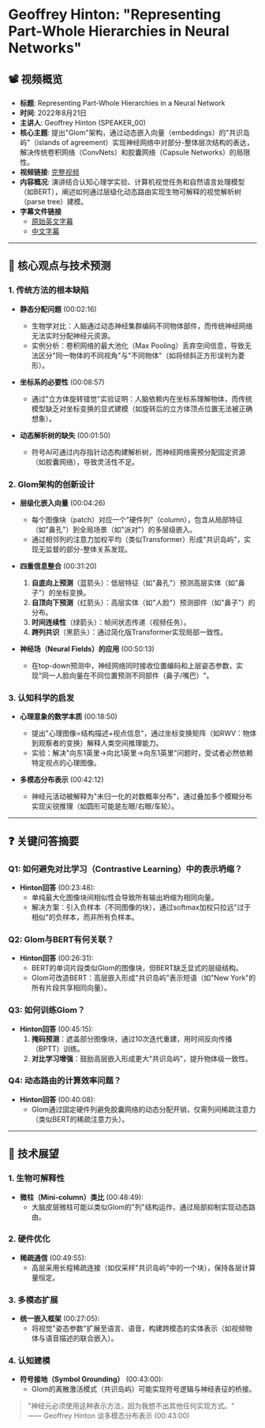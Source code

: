 # Geoffrey Hinton: "Representing Part-Whole Hierarchies in Neural Networks"

## 📽️ 视频概览
- **标题**: Representing Part-Whole Hierarchies in a Neural Network
- **时间**: 2022年8月21日
- **主讲人**: Geoffrey Hinton (SPEAKER_00)
- **核心主题**: 提出"Glom"架构，通过动态嵌入向量（embeddings）的"共识岛屿"（islands of agreement）实现神经网络中对部分-整体层次结构的表达，解决传统卷积网络（ConvNets）和胶囊网络（Capsule Networks）的局限性。
- **视频链接**: [完整视频](https://www.youtube.com/watch?v=CYaju6aCMoQ)  
- **内容概况**: 演讲结合认知心理学实验、计算机视觉任务和自然语言处理模型（如BERT），阐述如何通过层级化动态路由实现生物可解释的视觉解析树（parse tree）建模。
- **字幕文件链接**
  - [原始英文字幕](../srt/20220812Stanford_CS25_V2_I_Represent_part_whole_hierarchies_in_a_neural_network.txt)
  - [中文字幕](../srt/20220812Stanford_CS25_V2_I_Represent_part_whole_hierarchies_in_a_neural_network-中文.txt)
---

## 🎯 核心观点与技术预测

### 1. **传统方法的根本缺陷**
- **静态分配问题** (00:02:16)
  - 生物学对比：人脑通过动态神经集群编码不同物体部件，而传统神经网络无法实时分配神经元资源。
  - 实例分析：卷积网络的最大池化（Max Pooling）丢弃空间信息，导致无法区分"同一物体的不同视角"与"不同物体"（如将倾斜正方形误判为菱形）。

- **坐标系的必要性** (00:08:57)
  - 通过"立方体旋转错觉"实验证明：人脑依赖内在坐标系理解物体，而传统模型缺乏对坐标变换的显式建模（如旋转后的立方体顶点位置无法被正确想象）。

- **动态解析树的缺失** (00:01:50)
  - 符号AI可通过内存指针动态构建解析树，而神经网络需预分配固定资源（如胶囊网络），导致灵活性不足。

### 2. **Glom架构的创新设计**
- **层级化嵌入向量** (00:04:26)
  - 每个图像块（patch）对应一个"硬件列"（column），包含从局部特征（如"鼻孔"）到全局场景（如"派对"）的多层级嵌入。
  - 通过相邻列的注意力加权平均（类似Transformer）形成"共识岛屿"，实现无监督的部分-整体关系发现。

- **四重信息整合** (00:31:20)
  1. **自底向上预测**（蓝箭头）：低层特征（如"鼻孔"）预测高层实体（如"鼻子"）的坐标变换。
  2. **自顶向下预测**（红箭头）：高层实体（如"人脸"）预测部件（如"鼻子"）的分布。
  3. **时间连续性**（绿箭头）：帧间状态传递（视频任务）。
  4. **跨列共识**（黑箭头）：通过简化版Transformer实现局部一致性。

- **神经场（Neural Fields）的应用** (00:50:13)
  - 在top-down预测中，神经网络同时接收位置编码和上层姿态参数，实现"同一人脸向量在不同位置预测不同部件（鼻子/嘴巴）"。

### 3. **认知科学的启发**
- **心理意象的数学本质** (00:18:50)
  - 提出"心理图像=结构描述+视点信息"，通过坐标变换矩阵（如RWV：物体到观察者的变换）解释人类空间推理能力。
  - 实验：解决"向东1英里→向北1英里→向东1英里"问题时，受试者必然依赖特定视点的心理图像。

- **多模态分布表示** (00:42:12)
  - 神经元活动被解释为"未归一化的对数概率分布"，通过叠加多个模糊分布实现尖锐推理（如圆形可能是左眼/右眼/车轮）。

---

## ❓ 关键问答摘要

### Q1: 如何避免对比学习（Contrastive Learning）中的表示坍缩？
- **Hinton回答** (00:23:48):
  - 单纯最大化图像块间相似性会导致所有输出坍缩为相同向量。
  - 解决方案：引入负样本（不同图像的块），通过softmax加权只拉远"过于相似"的负样本，而非所有负样本。

### Q2: Glom与BERT有何关联？
- **Hinton回答** (00:26:31):
  - BERT的单词片段类似Glom的图像块，但BERT缺乏显式的层级结构。
  - Glom可改造BERT：高层嵌入形成"共识岛屿"表示短语（如"New York"的所有片段共享相同向量）。

### Q3: 如何训练Glom？
- **Hinton回答** (00:45:15):
  1. **掩码预测**：遮盖部分图像块，通过10次迭代重建，用时间反向传播（BPTT）训练。
  2. **对比学习增强**：鼓励高层嵌入形成更大"共识岛屿"，提升物体级一致性。

### Q4: 动态路由的计算效率问题？
- **Hinton回答** (00:40:08):
  - Glom通过固定硬件列避免胶囊网络的动态分配开销，仅需列间稀疏注意力（类似BERT的稀疏注意力头）。

---

## 🔮 技术展望

### 1. **生物可解释性**
- **微柱（Mini-column）类比** (00:48:49):
  - 大脑皮层微柱可能以类似Glom的"列"结构运作，通过局部抑制实现动态路由。

### 2. **硬件优化**
- **稀疏通信** (00:49:55):
  - 高层采用长程稀疏连接（如仅采样"共识岛屿"中的一个块），保持各层计算量恒定。

### 3. **多模态扩展**
- **统一嵌入框架** (00:27:05):
  - 将视觉"姿态参数"扩展至语言、语音，构建跨模态的实体表示（如视频物体与语音描述的联合嵌入）。

### 4. **认知建模**
- **符号接地（Symbol Grounding）** (00:43:00):
  - Glom的离散激活模式（共识岛屿）可能实现符号逻辑与神经表征的桥接。

> "神经元必须使用这种表示方法，因为我想不出其他任何实现方式。"  
> —— Geoffrey Hinton 谈多模态分布表示 (00:43:00)
